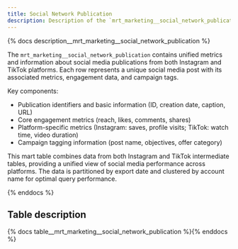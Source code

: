 ```yaml
---
title: Social Network Publication
description: Description of the `mrt_marketing__social_network_publication` table.
---
```


{% docs description__mrt_marketing__social_network_publication %}

The `mrt_marketing__social_network_publication` contains unified metrics and information about social media publications from both Instagram and TikTok platforms. Each row represents a unique social media post with its associated metrics, engagement data, and campaign tags.

Key components:
- Publication identifiers and basic information (ID, creation date, caption, URL)
- Core engagement metrics (reach, likes, comments, shares)
- Platform-specific metrics (Instagram: saves, profile visits; TikTok: watch time, video duration)
- Campaign tagging information (post name, objectives, offer category)

This mart table combines data from both Instagram and TikTok intermediate tables, providing a unified view of social media performance across platforms. The data is partitioned by export date and clustered by account name for optimal query performance.

{% enddocs %}

## Table description

{% docs table__mrt_marketing__social_network_publication %}{% enddocs %}
